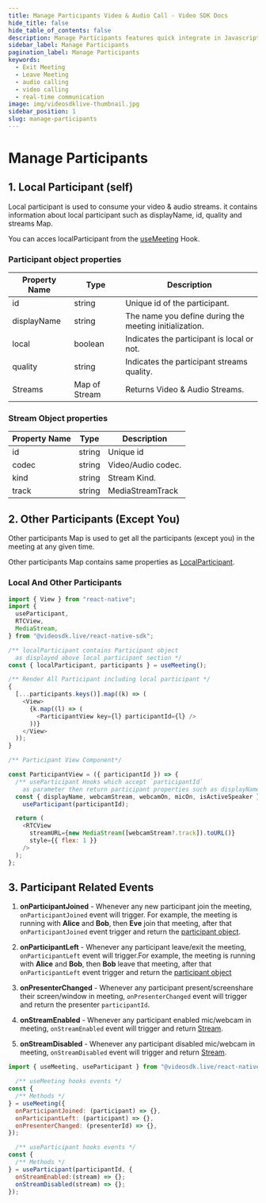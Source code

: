 ```yaml
---
title: Manage Participants Video & Audio Call - Video SDK Docs
hide_title: false
hide_table_of_contents: false
description: Manage Participants features quick integrate in Javascript, React JS, Android, IOS, React Native, Flutter with Video SDK to add live video & audio conferencing to your applications.
sidebar_label: Manage Participants
pagination_label: Manage Participants
keywords:
  - Exit Meeting
  - Leave Meeting
  - audio calling
  - video calling
  - real-time communication
image: img/videosdklive-thumbnail.jpg
sidebar_position: 1
slug: manage-participants
---
```


# Manage Participants

## 1. Local Participant (self)

Local participant is used to consume your video & audio streams.
it contains information about local participant such as displayName, id, quality and streams Map.

You can acces localParticipant from the [useMeeting](/react/api/sdk-reference/use-meeting/introduction) Hook.

### Participant object properties

| Property Name | Type          | Description                                            |
| ------------- | ------------- | ------------------------------------------------------ |
| id            | string        | Unique id of the participant.                          |
| displayName   | string        | The name you define during the meeting initialization. |
| local         | boolean       | Indicates the participant is local or not.             |
| quality       | string        | Indicates the participant streams quality.             |
| Streams       | Map of Stream | Returns Video & Audio Streams.                         |

### Stream Object properties

| Property Name | Type   | Description        |
| ------------- | ------ | ------------------ |
| id            | string | Unique id          |
| codec         | string | Video/Audio codec. |
| kind          | string | Stream Kind.       |
| track         | string | MediaStreamTrack   |

## 2. Other Participants (Except You)

Other participants Map is used to get all the participants (except you) in the meeting at any given time.

Other participants Map contains same properties as [LocalParticipant](/react-native/guide/video-and-audio-calling-api-sdk/features/manage-participants#localparticipant-object-properties).

### Local And Other Participants

```js
import { View } from "react-native";
import {
  useParticipant,
  RTCView,
  MediaStream,
} from "@videosdk.live/react-native-sdk";

/** localParticipant contains Participant object
  as displayed above local participant section */
const { localParticipant, participants } = useMeeting();

/** Render All Participant including local participant */
{
  [...participants.keys()].map((k) => (
    <View>
      {k.map((l) => (
        <ParticipantView key={l} participantId={l} />
      ))}
    </View>
  ));
}

/** Participant View Component*/

const ParticipantView = ({ participantId }) => {
  /** useParticipant Hooks which accept `participantId`
    as parameter then return participant properties such as displayName, webcamOn, micOn etc.  */
  const { displayName, webcamStream, webcamOn, micOn, isActiveSpeaker } =
    useParticipant(participantId);

  return (
    <RTCView
      streamURL={new MediaStream([webcamStream?.track]).toURL()}
      style={{ flex: 1 }}
    />
  );
};
```

## 3. Participant Related Events

1. **onParticipantJoined** - Whenever any new participant join the meeting, `onParticipantJoined` event will trigger. For example, the meeting is running with **Alice** and **Bob**, then **Eve** join that meeting, after that `onParticipantJoined` event trigger and return the [participant object](/react-native/guide/video-and-audio-calling-api-sdk/features/manage-participants#participant-object-properties).

2. **onParticipantLeft** - Whenever any participant leave/exit the meeting, `onParticipantLeft` event will trigger.For example, the meeting is running with **Alice** and **Bob**, then **Bob** leave that meeting, after that `onParticipantLeft` event trigger and return the [participant object](/react-native/guide/video-and-audio-calling-api-sdk/features/manage-participants#participant-object-properties)

3. **onPresenterChanged** - Whenever any participant present/screenshare their screen/window in meeting, `onPresenterChanged` event will trigger and return the presenter `participantId`.

4. **onStreamEnabled** - Whenever any participant enabled mic/webcam in meeting, `onStreamEnabled` event will trigger and return [Stream](/react-native/guide/video-and-audio-calling-api-sdk/features/manage-participants#stream-object-properties).

5. **onStreamDisabled** - Whenever any participant disabled mic/webcam in meeting, `onStreamDisabled` event will trigger and return [Stream](/react-native/guide/video-and-audio-calling-api-sdk/features/manage-participants#stream-object-properties).

```js
import { useMeeting, useParticipant } from "@videosdk.live/react-native-sdk";

  /** useMeeting hooks events */
const {
  /** Methods */
} = useMeeting({
  onParticipantJoined: (participant) => {},
  onParticipantLeft: (participant) => {},
  onPresenterChanged: (presenterId) => {},
});

  /** useParticipant hooks events */
const {
  /** Methods */
} = useParticipant(participantId, {
  onStreamEnabled:(stream) => {};
  onStreamDisabled(stream) => {};
});
```
